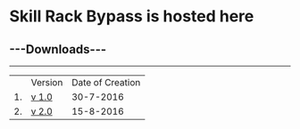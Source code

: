 <h1>Skill Rack Bypass is hosted here</h1>
<h2>---Downloads---</h2>
<hr />
<table>
<th>
<td>Version</td>
<td>Date of Creation</td>
</th>
<tr>
<td>1.</td>
<td><a href="https://github.com/Vineeth-aka-technophilic/Srack/blob/master/SkillRack%20Bypass.exe?raw=true">v 1.0</a></td>
<td>30-7-2016</td>
</tr>
<tr>
<td>2.</td>
<td><a href="https://github.com/Vineeth-aka-technophilic/Srack/blob/master/SkillRack%20Bypass%202.0.exe?raw=true">v 2.0</a></td>
<td>15-8-2016</td>
</table>
